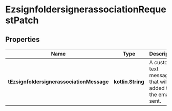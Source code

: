 
# EzsignfoldersignerassociationRequestPatch

## Properties
Name | Type | Description | Notes
------------ | ------------- | ------------- | -------------
**tEzsignfoldersignerassociationMessage** | **kotlin.String** | A custom text message that will be added to the email sent. |  [optional]



